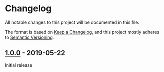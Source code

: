 # Changelog

All notable changes to this project will be documented in this file.

The format is based on [Keep a Changelog](https://keepachangelog.com/en/1.0.0/),
and this project mostly adheres to [Semantic Versioning](https://semver.org/spec/v2.0.0.html).

## [1.0.0] - 2019-05-22

Initial release

[Unreleased]: https://github.com/kkomelin/tailwindcss-counter/compare/v1.0.0...HEAD
[1.0.0]: https://github.com/kkomelin/tailwindcss-counter/releases/tag/v1.0.0
